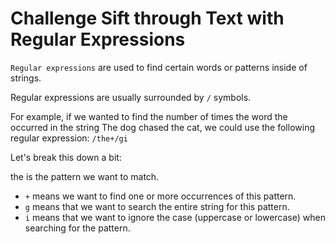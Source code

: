 # Challenge Sift through Text with Regular Expressions

`Regular expressions` are used to find certain words or patterns inside of strings.

Regular expressions are usually surrounded by `/` symbols.

For example, if we wanted to find the number of times the word the occurred in the string The dog chased the cat, we could use the following regular expression: `/the+/gi`

Let's break this down a bit:

the is the pattern we want to match.

- `+` means we want to find one or more occurrences of this pattern.
- `g` means that we want to search the entire string for this pattern.
- `i` means that we want to ignore the case (uppercase or lowercase) when searching for the pattern.

